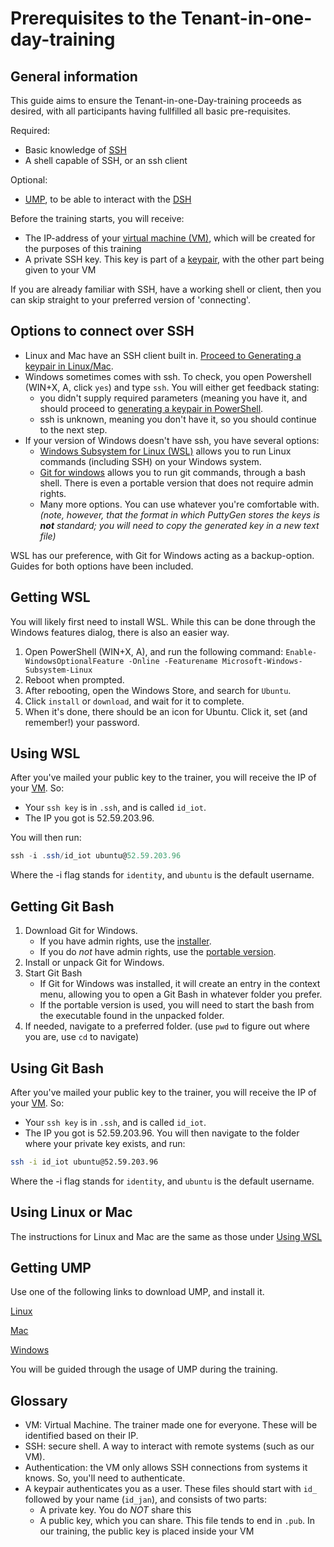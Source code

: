 # Prerequisites to the Tenant-in-one-day-training

## General information

This guide aims to ensure the Tenant-in-one-Day-training proceeds as desired, with all participants having fullfilled all basic pre-requisites.

Required:

- Basic knowledge of [SSH](##glossary)
- A shell capable of SSH, or an ssh client

Optional:

- [UMP](##glossary), to be able to interact with the [DSH](##glossary)

Before the training starts, you will receive:

- The IP-address of your [virtual machine (VM)](##glossary), which will be created for the purposes of this training
- A private SSH key. This key is part of a [keypair](##glossary), with the other part being given to your VM

If you are already familiar with SSH, have a working shell or client, then you can skip straight to your preferred version of 'connecting'.

## Options to connect over SSH

- Linux and Mac have an SSH client built in. [Proceed to Generating a keypair in Linux/Mac](#linmac).
- Windows sometimes comes with ssh. To check, you open Powershell (WIN+X, A, click `yes`) and type `ssh`. You will either get feedback stating:
  - you didn't supply required parameters (meaning you have it, and should proceed to [generating a keypair in PowerShell](#powershellkeygen).
  - ssh is unknown, meaning you don't have it, so you should continue to the next step.
- If your version of Windows doesn't have ssh, you have several options:
  - [Windows Subsystem for Linux (WSL)](#getwsl) allows you to run Linux commands (including SSH) on your Windows system.
  - [Git for windows](#getgit) allows you to run git commands, through a bash shell. There is even a portable version that does not require admin rights.
  - Many more options. You can use whatever you're comfortable with. _(note, however, that the format in which PuttyGen stores the keys is __not__ standard; you will need to copy the generated key in a new text file)_

WSL has our preference, with Git for Windows acting as a backup-option. Guides for both options have been included.

<a name="getwsl"></a>

## Getting WSL

You will likely first need to install WSL. While this can be done through the Windows features dialog, there is also an easier way.

1. Open PowerShell (WIN+X, A), and run the following command: 
  ```Enable-WindowsOptionalFeature -Online -Featurename Microsoft-Windows-Subsystem-Linux```
2. Reboot when prompted.
3. After rebooting, open the Windows Store, and search for `Ubuntu`.
4. Click `install` or `download`, and wait for it to complete.
5. When it's done, there should be an icon for Ubuntu. Click it, set (and remember!) your password.

<a name="usewsl"></a>

## Using WSL

After you've mailed your public key to the trainer, you will receive the IP of your [VM](##glossary). So:

- Your `ssh key` is in `.ssh`, and is called `id_iot`.
- The IP you got is 52.59.203.96.

You will then run:

```powershell
ssh -i .ssh/id_iot ubuntu@52.59.203.96
```

Where the -i flag stands for `identity`, and `ubuntu` is the default username.

<a name="getgit"></a>

## Getting Git Bash

1. Download Git for Windows.
    - If you have admin rights, use the [installer](https://github.com/git-for-windows/git/releases/download/v2.21.0.windows.1/Git-2.21.0-64-bit.exe).
    - If you do _not_ have admin rights, use the [portable version](https://github.com/git-for-windows/git/releases/download/v2.21.0.windows.1/PortableGit-2.21.0-64-bit.7z.exe).
2. Install or unpack Git for Windows.
3. Start Git Bash
    - If Git for Windows was installed, it will create an entry in the context menu, allowing you to open a Git Bash in whatever folder you prefer.
    - If the portable version is used, you will need to start the bash from the executable found in the unpacked folder.
4. If needed, navigate to a preferred folder. (use `pwd` to figure out where you are, use `cd` to navigate)

<a name="gitbash"></a>

## Using Git Bash

After you've mailed your public key to the trainer, you will receive the IP of your [VM](##glossary). So:

- Your `ssh key` is in `.ssh`, and is called `id_iot`.
- The IP you got is 52.59.203.96.
You will then navigate to the folder where your private key exists, and run:

```bash
ssh -i id_iot ubuntu@52.59.203.96
```

Where the -i flag stands for `identity`, and `ubuntu` is the default username.

<a name="linmac"></a>

## Using Linux or Mac

The instructions for Linux and Mac are the same as those under [Using WSL](#usewsl)

## Getting UMP

Use one of the following links to download UMP, and install it.

[Linux](https://s3.eu-central-1.amazonaws.com/dsh-ump/auto-update/dsh-ump-1.2.0-x86_64.AppImage)

[Mac](https://s3.eu-central-1.amazonaws.com/dsh-ump/auto-update/DSH-UMP-1.2.0.dmg)

[Windows](https://s3.eu-central-1.amazonaws.com/dsh-ump/auto-update/DSH-UMP+Setup+1.2.0.exe)

You will be guided through the usage of UMP during the training.

## Glossary

- VM: Virtual Machine. The trainer made one for everyone. These will be identified based on their IP.
- SSH: secure shell. A way to interact with remote systems (such as our VM).
- Authentication: the VM only allows SSH connections from systems it knows. So, you'll need to authenticate.
- A keypair authenticates you as a user. These files should start with `id_` followed by your name (`id_jan`), and consists of two parts:
  - A private key. You do _NOT_ share this
  - A public key, which you can share. This file tends to end in `.pub`. In our training, the public key is placed inside your VM

